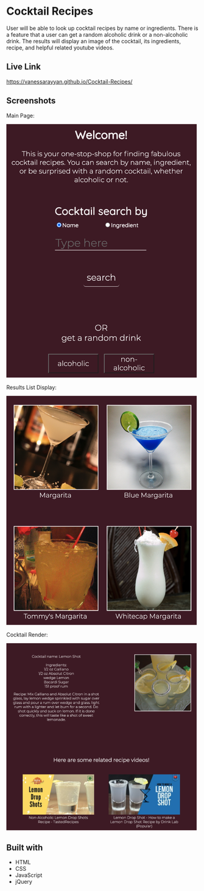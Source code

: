 # Cocktail Recipes
User will be able to look up cocktail recipes by name or ingredients. There is a feature that a user can get a random alcoholic drink or a non-alcoholic drink. The results will display an image of the cocktail, its ingredients, recipe, and helpful related youtube videos.

## Live Link 
https://vanessarayyan.github.io/Cocktail-Recipes/

## Screenshots
Main Page:

<img src="screenshots/Main.png" width=500/>

Results List Display: 

<img src="screenshots/ResultsListDisplay.png" width=500/>

Cocktail Render: 

<img src="screenshots/CocktailRender.png" width=500/> 

## Built with
* HTML 
* CSS
* JavaScript
* jQuery
